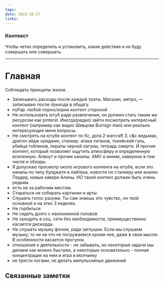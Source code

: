 ```yaml
---
tags: 
date: 2023-10-17
links:
---
```

### Контекст
Чтобы четко определить и установить, какие действия я не буду совершать или совершать.

--- 
# Главная
Соблюдать принципы жизни.
- Записывать расходы после каждой траты.
	  Магазин, метро, — записываю после прихода в общагу. 
- noFap. любой порно/хорни контент стороной
- Не использовать ютуб ради развлечения, он должен стать таким же ресурсом как pinterst. Иногда(редко) зайти посмотреть интересный контент (например как видео Шевцова Burnign man) или реально интересующие меня вопросы. 
- Не смотреть на ютубе контент по 
	  Кс, дота 2 
	  warcraft 3, c&c
	  ведьмак, драгон эйдж ориджин, сталкер. 
	  атака титанов, токийский гуль, убийца гоблинов, пираты черной лагуны, тетрадь смерти. И прочие контент, который позволяет ощутить атмосферу и определенную вселенную. 
	  Апвоут и прочие каналы. 
	  AMV и аниме, наверное в том числе и обзоры. 
- Я допускаю просмотр около игрового контента на ютубе, если это каналы по типу булджатя и лайтера, новости по сталкеру или анализ Паудер, новые кавери Алины. НО такой контент должен быть очень редким. 
- есть не за рабочим местом. 
- Стараться не собирать картинки и арты
- Слушать голос разума. Ты сам знаешь это чувство, он твой основной я на этих 3 неделях. 
- Не горбиться 
- Не сидеть долго с наклоненной головой. 
- Не заходить в соц. сети без необходимости, преимущественно касается дискорда.
- Не слушать музыку фоном, ради заглушки. Если мы слушаем музыку, то ни на что не погружаемся кроме нее, даже в свои мысли. В особенности касается прогулок. 
- отношение к деятельности
		- не забывать, но некоторые задачи мы делаем как можно быстрее, а некоторые основательно
		- полная концентрация на нем и игра в молчанку
- не трясти ногами, не делать импульсивных движений













## Связанные заметки

